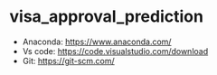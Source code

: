 # visa_approval_prediction

- Anaconda: https://www.anaconda.com/
- Vs code: https://code.visualstudio.com/download
- Git: https://git-scm.com/